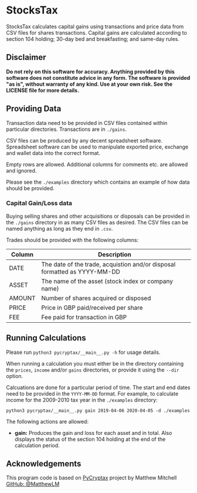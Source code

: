 # StocksTax

StocksTax calculates capital gains using transactions and price
data from CSV files for shares transactions. Capital
gains are calculated according to section 104 holding; 30-day bed and
breakfasting; and same-day rules. 

## Disclaimer

**Do not rely on this software for accuracy. Anything provided by this software
does not constitute advice in any form. The software is provided "as is",
without warranty of any kind. Use at your own risk. See the LICENSE file for
more details.**

## Providing Data

Transaction data need to be provided in CSV files contained
within particular directories. Transactions are in `./gains`.

CSV files can be produced by any decent spreadsheet software. Spreadsheet
software can be used to manipulate exported price, exchange and wallet data into
the correct format.

Empty rows are allowed. Additional columns for comments etc. are allowed and
ignored.

Please see the `./examples` directory which contains an example of how data
should be provided.

### Capital Gain/Loss data

Buying selling shares and other acquisitions or disposals can be provided in
the `./gains` directory in as many CSV files as desired. The CSV files can be
named anything as long as they end in `.csv`.

Trades should be provided with the following columns:

| Column      | Description                                                               |
| ----------- | ------------------------------------------------------------------------- |
| DATE        | The date of the trade, acquistion and/or disposal formatted as YYYY-MM-DD |
| ASSET       | The name of the asset (stock index or company name)                       |
| AMOUNT      | Number of shares acquired or disposed                                     |
| PRICE       | Price in GBP paid/received per share                                      |
| FEE         | Fee paid for transaction in GBP                                           |

## Running Calculations

Please run `python3 pycryptax/__main__.py -h` for usage details.

When running a calculation you must either be in the directory containing the
`prices`, `income` and/or `gains` directories, or provide it using the `--dir`
option.

Calcuations are done for a particular period of time. The start and end dates
need to be provided in the `YYYY-MM-DD` format. For example, to calculate income
for the 2009-2010 tax year in the `./examples` directory:

    python3 pycryptax/__main__.py gain 2019-04-06 2020-04-05 -d ./examples

The following actions are allowed:

- **gain:** Produces the gain and loss for each asset and in total. Also
  displays the status of the section 104 holding at the end of the
calculation period.

## Acknowledgements

This program code is based on [PyCryptax](https://github.com/MatthewLM/PyCryptax) project by Matthew Mitchell [GitHub: @MatthewLM](https://github.com/MatthewLM)
